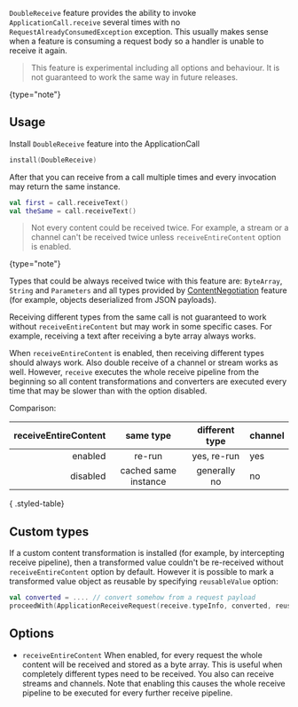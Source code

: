 [//]: # (title: DoubleReceive)
[//]: # (caption: DoubleReceive for request body)
[//]: # (category: servers)
[//]: # (permalink: /servers/features/double-receive.html)
[//]: # (feature: feature)
[//]: # (artifact: io.ktor)
[//]: # (class: io.ktor.features.DoubleReceive)
[//]: # (redirect_from: redirect_from)
[//]: # (- /features/double-receive.html: - /features/double-receive.html)
[//]: # (keywords: receive)
[//]: # (ktor_version_review: 1.2.3)

`DoubleReceive` feature provides the ability to invoke `ApplicationCall.receive` several times with no `RequestAlreadyConsumedException` exception. This usually makes sense when a feature is consuming a request body
so a handler is unable to receive it again.

>This feature is experimental including all options and behaviour. It is not guaranteed to work the same way in future releases.
>
{type="note"}

## Usage

Install `DoubleReceive` feature into the ApplicationCall

```kotlin
install(DoubleReceive)
```

After that you can receive from a call multiple times and every invocation may return the same instance.

```kotlin
val first = call.receiveText()
val theSame = call.receiveText()
```

>Not every content could be received twice. For example, a stream or a channel can't be received twice unless `receiveEntireContent` option is enabled.
>
{type="note"}

Types that could be always received twice with this feature are: `ByteArray`, `String` and `Parameters` and all types provided by [ContentNegotiation](/servers/features/content-negotiation.html) feature (for example, objects deserialized from JSON payloads).

Receiving different types from the same call is not guaranteed to work without `receiveEntireContent` but may work in some specific cases. For example, receiving a text after receiving a byte array always works.

When `receiveEntireContent` is enabled, then receiving different types should always work. Also double receive of a channel or stream works as well. However,
`receive` executes the whole receive pipeline from the beginning so all content transformations and converters are executed every time that may be slower than with the option disabled.

Comparison:

| receiveEntireContent |same type|different type|channel|
|---------:|:-------:|:------------:|:------|
| enabled  |re-run   |yes, re-run    | yes   |
| disabled |cached same instance|generally no|no|
{ .styled-table}

## Custom types

If a custom content transformation is installed (for example, by intercepting receive pipeline), then a transformed value couldn't be re-received without `receiveEntireContent` option by default. However it is possible to mark a transformed value object as reusable by specifying `reusableValue` option:

```kotlin
val converted = .... // convert somehow from a request payload
proceedWith(ApplicationReceiveRequest(receive.typeInfo, converted, reusableValue = true))
```

## Options

- `receiveEntireContent` When enabled, for every request the whole content will be received and stored as a byte array. This is useful when completely different types need to be received. You also can receive streams and channels. Note that enabling this causes the whole receive pipeline to be executed for every further receive pipeline.